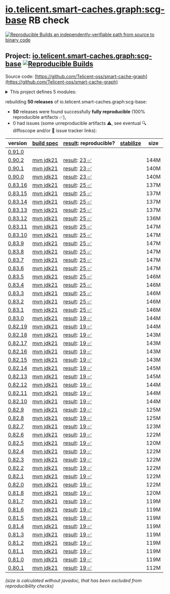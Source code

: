 [io.telicent.smart-caches.graph:scg-base](https://central.sonatype.com/artifact/io.telicent.smart-caches.graph/scg-base/versions) RB check
=======

[![Reproducible Builds](https://reproducible-builds.org/images/logos/rb.svg) an independently-verifiable path from source to binary code](https://reproducible-builds.org/)

## Project: [io.telicent.smart-caches.graph:scg-base](https://central.sonatype.com/artifact/io.telicent.smart-caches.graph/scg-base/versions) [![Reproducible Builds](https://img.shields.io/endpoint?url=https://raw.githubusercontent.com/jvm-repo-rebuild/reproducible-central/master/content/io/telicent/smart-caches/graph/scg-base/badge.json)](https://github.com/jvm-repo-rebuild/reproducible-central/blob/master/content/io/telicent/smart-caches/graph/scg-base/README.md)

Source code: [https://github.com/Telicent-oss/smart-cache-graph](https://github.com/Telicent-oss/smart-cache-graph)

<details><summary>This project defines 5 modules:</summary>

* [io.telicent.smart-caches.graph:docker](https://central.sonatype.com/artifact/io.telicent.smart-caches.graph/docker/overview)
* [io.telicent.smart-caches.graph:scg-base](https://central.sonatype.com/artifact/io.telicent.smart-caches.graph/scg-base/overview)
* [io.telicent.smart-caches.graph:scg-benchmark](https://central.sonatype.com/artifact/io.telicent.smart-caches.graph/scg-benchmark/overview)
* [io.telicent.smart-caches.graph:scg-server](https://central.sonatype.com/artifact/io.telicent.smart-caches.graph/scg-server/overview)
* [io.telicent.smart-caches.graph:scg-system](https://central.sonatype.com/artifact/io.telicent.smart-caches.graph/scg-system/overview)
</details>

rebuilding **50 releases** of io.telicent.smart-caches.graph:scg-base:
- **50** releases were found successfully **fully reproducible** (100% reproducible artifacts :white_check_mark:),
- 0 had issues (some unreproducible artifacts :warning:, see eventual :mag: diffoscope and/or :memo: issue tracker links):

| version | [build spec](/BUILDSPEC.md) | [result](https://reproducible-builds.org/docs/jvm/): reproducible? | [stabilize](https://github.com/google/oss-rebuild/blob/main/cmd/stabilize/README.md) | size |
| -- | --------- | ------ | ------ | -- |
| [0.91.0](https://central.sonatype.com/artifact/io.telicent.smart-caches.graph/scg-base/0.91.0/pom) | | | |
| [0.90.2](https://central.sonatype.com/artifact/io.telicent.smart-caches.graph/scg-base/0.90.2/pom) | [mvn jdk21](scg-base-0.90.2.buildspec) | [result](scg-base-0.90.2.buildinfo): [23 :white_check_mark: ](scg-base-0.90.2.buildcompare) | | 144M |
| [0.90.1](https://central.sonatype.com/artifact/io.telicent.smart-caches.graph/scg-base/0.90.1/pom) | [mvn jdk21](scg-base-0.90.1.buildspec) | [result](scg-base-0.90.1.buildinfo): [23 :white_check_mark: ](scg-base-0.90.1.buildcompare) | | 140M |
| [0.90.0](https://central.sonatype.com/artifact/io.telicent.smart-caches.graph/scg-base/0.90.0/pom) | [mvn jdk21](scg-base-0.90.0.buildspec) | [result](scg-base-0.90.0.buildinfo): [23 :white_check_mark: ](scg-base-0.90.0.buildcompare) | | 140M |
| [0.83.16](https://central.sonatype.com/artifact/io.telicent.smart-caches.graph/scg-base/0.83.16/pom) | [mvn jdk21](scg-base-0.83.16.buildspec) | [result](scg-base-0.83.16.buildinfo): [25 :white_check_mark: ](scg-base-0.83.16.buildcompare) | | 137M |
| [0.83.15](https://central.sonatype.com/artifact/io.telicent.smart-caches.graph/scg-base/0.83.15/pom) | [mvn jdk21](scg-base-0.83.15.buildspec) | [result](scg-base-0.83.15.buildinfo): [25 :white_check_mark: ](scg-base-0.83.15.buildcompare) | | 137M |
| [0.83.14](https://central.sonatype.com/artifact/io.telicent.smart-caches.graph/scg-base/0.83.14/pom) | [mvn jdk21](scg-base-0.83.14.buildspec) | [result](scg-base-0.83.14.buildinfo): [25 :white_check_mark: ](scg-base-0.83.14.buildcompare) | | 137M |
| [0.83.13](https://central.sonatype.com/artifact/io.telicent.smart-caches.graph/scg-base/0.83.13/pom) | [mvn jdk21](scg-base-0.83.13.buildspec) | [result](scg-base-0.83.13.buildinfo): [25 :white_check_mark: ](scg-base-0.83.13.buildcompare) | | 137M |
| [0.83.12](https://central.sonatype.com/artifact/io.telicent.smart-caches.graph/scg-base/0.83.12/pom) | [mvn jdk21](scg-base-0.83.12.buildspec) | [result](scg-base-0.83.12.buildinfo): [25 :white_check_mark: ](scg-base-0.83.12.buildcompare) | | 136M |
| [0.83.11](https://central.sonatype.com/artifact/io.telicent.smart-caches.graph/scg-base/0.83.11/pom) | [mvn jdk21](scg-base-0.83.11.buildspec) | [result](scg-base-0.83.11.buildinfo): [25 :white_check_mark: ](scg-base-0.83.11.buildcompare) | | 147M |
| [0.83.10](https://central.sonatype.com/artifact/io.telicent.smart-caches.graph/scg-base/0.83.10/pom) | [mvn jdk21](scg-base-0.83.10.buildspec) | [result](scg-base-0.83.10.buildinfo): [25 :white_check_mark: ](scg-base-0.83.10.buildcompare) | | 147M |
| [0.83.9](https://central.sonatype.com/artifact/io.telicent.smart-caches.graph/scg-base/0.83.9/pom) | [mvn jdk21](scg-base-0.83.9.buildspec) | [result](scg-base-0.83.9.buildinfo): [25 :white_check_mark: ](scg-base-0.83.9.buildcompare) | | 147M |
| [0.83.8](https://central.sonatype.com/artifact/io.telicent.smart-caches.graph/scg-base/0.83.8/pom) | [mvn jdk21](scg-base-0.83.8.buildspec) | [result](scg-base-0.83.8.buildinfo): [25 :white_check_mark: ](scg-base-0.83.8.buildcompare) | | 147M |
| [0.83.7](https://central.sonatype.com/artifact/io.telicent.smart-caches.graph/scg-base/0.83.7/pom) | [mvn jdk21](scg-base-0.83.7.buildspec) | [result](scg-base-0.83.7.buildinfo): [25 :white_check_mark: ](scg-base-0.83.7.buildcompare) | | 147M |
| [0.83.6](https://central.sonatype.com/artifact/io.telicent.smart-caches.graph/scg-base/0.83.6/pom) | [mvn jdk21](scg-base-0.83.6.buildspec) | [result](scg-base-0.83.6.buildinfo): [25 :white_check_mark: ](scg-base-0.83.6.buildcompare) | | 147M |
| [0.83.5](https://central.sonatype.com/artifact/io.telicent.smart-caches.graph/scg-base/0.83.5/pom) | [mvn jdk21](scg-base-0.83.5.buildspec) | [result](scg-base-0.83.5.buildinfo): [25 :white_check_mark: ](scg-base-0.83.5.buildcompare) | | 146M |
| [0.83.4](https://central.sonatype.com/artifact/io.telicent.smart-caches.graph/scg-base/0.83.4/pom) | [mvn jdk21](scg-base-0.83.4.buildspec) | [result](scg-base-0.83.4.buildinfo): [25 :white_check_mark: ](scg-base-0.83.4.buildcompare) | | 146M |
| [0.83.3](https://central.sonatype.com/artifact/io.telicent.smart-caches.graph/scg-base/0.83.3/pom) | [mvn jdk21](scg-base-0.83.3.buildspec) | [result](scg-base-0.83.3.buildinfo): [25 :white_check_mark: ](scg-base-0.83.3.buildcompare) | | 146M |
| [0.83.2](https://central.sonatype.com/artifact/io.telicent.smart-caches.graph/scg-base/0.83.2/pom) | [mvn jdk21](scg-base-0.83.2.buildspec) | [result](scg-base-0.83.2.buildinfo): [25 :white_check_mark: ](scg-base-0.83.2.buildcompare) | | 146M |
| [0.83.1](https://central.sonatype.com/artifact/io.telicent.smart-caches.graph/scg-base/0.83.1/pom) | [mvn jdk21](scg-base-0.83.1.buildspec) | [result](scg-base-0.83.1.buildinfo): [25 :white_check_mark: ](scg-base-0.83.1.buildcompare) | | 146M |
| [0.83.0](https://central.sonatype.com/artifact/io.telicent.smart-caches.graph/scg-base/0.83.0/pom) | [mvn jdk21](scg-base-0.83.0.buildspec) | [result](scg-base-0.83.0.buildinfo): [19 :white_check_mark: ](scg-base-0.83.0.buildcompare) | | 144M |
| [0.82.19](https://central.sonatype.com/artifact/io.telicent.smart-caches.graph/scg-base/0.82.19/pom) | [mvn jdk21](scg-base-0.82.19.buildspec) | [result](scg-base-0.82.19.buildinfo): [19 :white_check_mark: ](scg-base-0.82.19.buildcompare) | | 144M |
| [0.82.18](https://central.sonatype.com/artifact/io.telicent.smart-caches.graph/scg-base/0.82.18/pom) | [mvn jdk21](scg-base-0.82.18.buildspec) | [result](scg-base-0.82.18.buildinfo): [19 :white_check_mark: ](scg-base-0.82.18.buildcompare) | | 143M |
| [0.82.17](https://central.sonatype.com/artifact/io.telicent.smart-caches.graph/scg-base/0.82.17/pom) | [mvn jdk21](scg-base-0.82.17.buildspec) | [result](scg-base-0.82.17.buildinfo): [19 :white_check_mark: ](scg-base-0.82.17.buildcompare) | | 143M |
| [0.82.16](https://central.sonatype.com/artifact/io.telicent.smart-caches.graph/scg-base/0.82.16/pom) | [mvn jdk21](scg-base-0.82.16.buildspec) | [result](scg-base-0.82.16.buildinfo): [19 :white_check_mark: ](scg-base-0.82.16.buildcompare) | | 143M |
| [0.82.15](https://central.sonatype.com/artifact/io.telicent.smart-caches.graph/scg-base/0.82.15/pom) | [mvn jdk21](scg-base-0.82.15.buildspec) | [result](scg-base-0.82.15.buildinfo): [19 :white_check_mark: ](scg-base-0.82.15.buildcompare) | | 143M |
| [0.82.14](https://central.sonatype.com/artifact/io.telicent.smart-caches.graph/scg-base/0.82.14/pom) | [mvn jdk21](scg-base-0.82.14.buildspec) | [result](scg-base-0.82.14.buildinfo): [19 :white_check_mark: ](scg-base-0.82.14.buildcompare) | | 145M |
| [0.82.13](https://central.sonatype.com/artifact/io.telicent.smart-caches.graph/scg-base/0.82.13/pom) | [mvn jdk21](scg-base-0.82.13.buildspec) | [result](scg-base-0.82.13.buildinfo): [19 :white_check_mark: ](scg-base-0.82.13.buildcompare) | | 145M |
| [0.82.12](https://central.sonatype.com/artifact/io.telicent.smart-caches.graph/scg-base/0.82.12/pom) | [mvn jdk21](scg-base-0.82.12.buildspec) | [result](scg-base-0.82.12.buildinfo): [19 :white_check_mark: ](scg-base-0.82.12.buildcompare) | | 144M |
| [0.82.11](https://central.sonatype.com/artifact/io.telicent.smart-caches.graph/scg-base/0.82.11/pom) | [mvn jdk21](scg-base-0.82.11.buildspec) | [result](scg-base-0.82.11.buildinfo): [19 :white_check_mark: ](scg-base-0.82.11.buildcompare) | | 144M |
| [0.82.10](https://central.sonatype.com/artifact/io.telicent.smart-caches.graph/scg-base/0.82.10/pom) | [mvn jdk21](scg-base-0.82.10.buildspec) | [result](scg-base-0.82.10.buildinfo): [19 :white_check_mark: ](scg-base-0.82.10.buildcompare) | | 144M |
| [0.82.9](https://central.sonatype.com/artifact/io.telicent.smart-caches.graph/scg-base/0.82.9/pom) | [mvn jdk21](scg-base-0.82.9.buildspec) | [result](scg-base-0.82.9.buildinfo): [19 :white_check_mark: ](scg-base-0.82.9.buildcompare) | | 125M |
| [0.82.8](https://central.sonatype.com/artifact/io.telicent.smart-caches.graph/scg-base/0.82.8/pom) | [mvn jdk21](scg-base-0.82.8.buildspec) | [result](scg-base-0.82.8.buildinfo): [19 :white_check_mark: ](scg-base-0.82.8.buildcompare) | | 125M |
| [0.82.7](https://central.sonatype.com/artifact/io.telicent.smart-caches.graph/scg-base/0.82.7/pom) | [mvn jdk21](scg-base-0.82.7.buildspec) | [result](scg-base-0.82.7.buildinfo): [19 :white_check_mark: ](scg-base-0.82.7.buildcompare) | | 123M |
| [0.82.6](https://central.sonatype.com/artifact/io.telicent.smart-caches.graph/scg-base/0.82.6/pom) | [mvn jdk21](scg-base-0.82.6.buildspec) | [result](scg-base-0.82.6.buildinfo): [19 :white_check_mark: ](scg-base-0.82.6.buildcompare) | | 122M |
| [0.82.5](https://central.sonatype.com/artifact/io.telicent.smart-caches.graph/scg-base/0.82.5/pom) | [mvn jdk21](scg-base-0.82.5.buildspec) | [result](scg-base-0.82.5.buildinfo): [19 :white_check_mark: ](scg-base-0.82.5.buildcompare) | | 120M |
| [0.82.4](https://central.sonatype.com/artifact/io.telicent.smart-caches.graph/scg-base/0.82.4/pom) | [mvn jdk21](scg-base-0.82.4.buildspec) | [result](scg-base-0.82.4.buildinfo): [19 :white_check_mark: ](scg-base-0.82.4.buildcompare) | | 122M |
| [0.82.3](https://central.sonatype.com/artifact/io.telicent.smart-caches.graph/scg-base/0.82.3/pom) | [mvn jdk21](scg-base-0.82.3.buildspec) | [result](scg-base-0.82.3.buildinfo): [19 :white_check_mark: ](scg-base-0.82.3.buildcompare) | | 122M |
| [0.82.2](https://central.sonatype.com/artifact/io.telicent.smart-caches.graph/scg-base/0.82.2/pom) | [mvn jdk21](scg-base-0.82.2.buildspec) | [result](scg-base-0.82.2.buildinfo): [19 :white_check_mark: ](scg-base-0.82.2.buildcompare) | | 122M |
| [0.82.1](https://central.sonatype.com/artifact/io.telicent.smart-caches.graph/scg-base/0.82.1/pom) | [mvn jdk21](scg-base-0.82.1.buildspec) | [result](scg-base-0.82.1.buildinfo): [19 :white_check_mark: ](scg-base-0.82.1.buildcompare) | | 122M |
| [0.82.0](https://central.sonatype.com/artifact/io.telicent.smart-caches.graph/scg-base/0.82.0/pom) | [mvn jdk21](scg-base-0.82.0.buildspec) | [result](scg-base-0.82.0.buildinfo): [19 :white_check_mark: ](scg-base-0.82.0.buildcompare) | | 122M |
| [0.81.8](https://central.sonatype.com/artifact/io.telicent.smart-caches.graph/scg-base/0.81.8/pom) | [mvn jdk21](scg-base-0.81.8.buildspec) | [result](scg-base-0.81.8.buildinfo): [19 :white_check_mark: ](scg-base-0.81.8.buildcompare) | | 120M |
| [0.81.7](https://central.sonatype.com/artifact/io.telicent.smart-caches.graph/scg-base/0.81.7/pom) | [mvn jdk21](scg-base-0.81.7.buildspec) | [result](scg-base-0.81.7.buildinfo): [19 :white_check_mark: ](scg-base-0.81.7.buildcompare) | | 119M |
| [0.81.6](https://central.sonatype.com/artifact/io.telicent.smart-caches.graph/scg-base/0.81.6/pom) | [mvn jdk21](scg-base-0.81.6.buildspec) | [result](scg-base-0.81.6.buildinfo): [19 :white_check_mark: ](scg-base-0.81.6.buildcompare) | | 119M |
| [0.81.5](https://central.sonatype.com/artifact/io.telicent.smart-caches.graph/scg-base/0.81.5/pom) | [mvn jdk21](scg-base-0.81.5.buildspec) | [result](scg-base-0.81.5.buildinfo): [19 :white_check_mark: ](scg-base-0.81.5.buildcompare) | | 119M |
| [0.81.4](https://central.sonatype.com/artifact/io.telicent.smart-caches.graph/scg-base/0.81.4/pom) | [mvn jdk21](scg-base-0.81.4.buildspec) | [result](scg-base-0.81.4.buildinfo): [19 :white_check_mark: ](scg-base-0.81.4.buildcompare) | | 119M |
| [0.81.3](https://central.sonatype.com/artifact/io.telicent.smart-caches.graph/scg-base/0.81.3/pom) | [mvn jdk21](scg-base-0.81.3.buildspec) | [result](scg-base-0.81.3.buildinfo): [19 :white_check_mark: ](scg-base-0.81.3.buildcompare) | | 119M |
| [0.81.2](https://central.sonatype.com/artifact/io.telicent.smart-caches.graph/scg-base/0.81.2/pom) | [mvn jdk21](scg-base-0.81.2.buildspec) | [result](scg-base-0.81.2.buildinfo): [19 :white_check_mark: ](scg-base-0.81.2.buildcompare) | | 119M |
| [0.81.1](https://central.sonatype.com/artifact/io.telicent.smart-caches.graph/scg-base/0.81.1/pom) | [mvn jdk21](scg-base-0.81.1.buildspec) | [result](scg-base-0.81.1.buildinfo): [19 :white_check_mark: ](scg-base-0.81.1.buildcompare) | | 119M |
| [0.81.0](https://central.sonatype.com/artifact/io.telicent.smart-caches.graph/scg-base/0.81.0/pom) | [mvn jdk21](scg-base-0.81.0.buildspec) | [result](scg-base-0.81.0.buildinfo): [19 :white_check_mark: ](scg-base-0.81.0.buildcompare) | | 119M |
| [0.80.1](https://central.sonatype.com/artifact/io.telicent.smart-caches.graph/scg-base/0.80.1/pom) | [mvn jdk21](scg-base-0.80.1.buildspec) | [result](scg-base-0.80.1.buildinfo): [19 :white_check_mark: ](scg-base-0.80.1.buildcompare) | | 112M |

<i>(size is calculated without javadoc, that has been excluded from reproducibility checks)</i>
